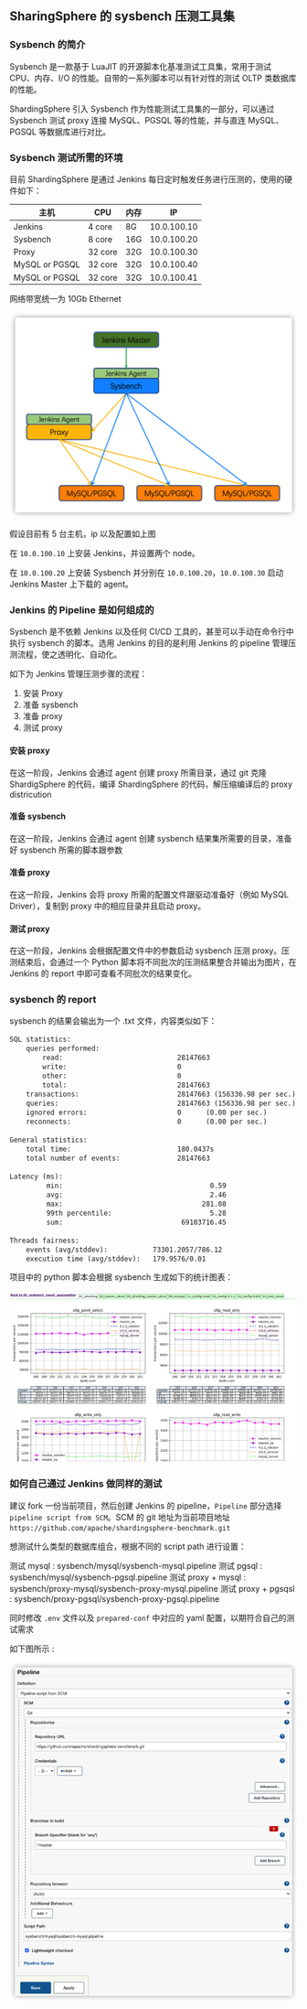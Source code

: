 ## SharingSphere 的 sysbench 压测工具集


### Sysbench 的简介

Sysbench 是一款基于 LuaJIT 的开源脚本化基准测试工具集，常用于测试 CPU、内存、I/O 的性能。自带的一系列脚本可以有针对性的测试 OLTP 类数据库的性能。

ShardingSphere 引入 Sysbench 作为性能测试工具集的一部分，可以通过 Sysbench 测试 proxy 连接 MySQL、PGSQL 等的性能，并与直连 MySQL、PGSQL 等数据库进行对比。

### Sysbench 测试所需的环境

目前 ShardingSphere 是通过 Jenkins 每日定时触发任务进行压测的，使用的硬件如下：

| 主机      | CPU     | 内存 | IP |
| ------   | ------  | ---  | --- |
| Jenkins  | 4 core  | 8G   | 10.0.100.10 |
| Sysbench | 8 core  | 16G  | 10.0.100.20 |
| Proxy    | 32 core | 32G | 10.0.100.30 |
| MySQL or PGSQL | 32 core | 32G  | 10.0.100.40 |
| MySQL or PGSQL | 32 core | 32G  | 10.0.100.41 |

网络带宽统一为 10Gb Ethernet

![](resources/image/sysbench-distributed-arch.png)

假设目前有 5 台主机，ip 以及配置如上图

在 `10.0.100.10` 上安装 Jenkins，并设置两个 node。

在 `10.0.100.20` 上安装 Sysbench 并分别在 `10.0.100.20`，`10.0.100.30` 启动 Jenkins Master 上下载的 agent。


### Jenkins 的 Pipeline 是如何组成的

Sysbench 是不依赖 Jenkins 以及任何 CI/CD 工具的，甚至可以手动在命令行中执行 sysbench 的脚本。选用 Jenkins 的目的是利用 Jenkins 的 pipeline 管理压测流程，使之透明化、自动化。

如下为 Jenkins 管理压测步骤的流程：

  1. 安装 Proxy
  2. 	准备 sysbench
  3. 准备 proxy
  4. 测试 proxy

#### 安装 proxy

在这一阶段，Jenkins 会通过 agent 创建 proxy 所需目录，通过 git 克隆 ShardigSphere 的代码，编译 ShardingSphere 的代码，解压缩编译后的 proxy districution

#### 准备 sysbench

在这一阶段，Jenkins 会通过 agent 创建 sysbench 结果集所需要的目录，准备好 sysbench 所需的脚本跟参数

#### 准备 proxy
 
在这一阶段，Jenkins 会将 proxy 所需的配置文件跟驱动准备好（例如 MySQL Driver），复制到 proxy 中的相应目录并且启动 proxy。

#### 测试 proxy

在这一阶段，Jenkins 会根据配置文件中的参数启动 sysbench 压测 proxy。压测结束后，会通过一个 Python 脚本将不同批次的压测结果整合并输出为图片，在 Jenkins 的 report 中即可查看不同批次的结果变化。

### sysbench 的 report

sysbench 的结果会输出为一个 .txt 文件，内容类似如下：

```
SQL statistics:
    queries performed:
        read:                            28147663
        write:                           0
        other:                           0
        total:                           28147663
    transactions:                        28147663 (156336.98 per sec.)
    queries:                             28147663 (156336.98 per sec.)
    ignored errors:                      0      (0.00 per sec.)
    reconnects:                          0      (0.00 per sec.)

General statistics:
    total time:                          180.0437s
    total number of events:              28147663

Latency (ms):
         min:                                    0.59
         avg:                                    2.46
         max:                                  281.08
         99th percentile:                        5.28
         sum:                             69103716.45

Threads fairness:
    events (avg/stddev):           73301.2057/786.12
    execution time (avg/stddev):   179.9576/0.01
```

项目中的 python 脚本会根据 sysbench 生成如下的统计图表：

![](resources/image/sysbench_result_img.png)

### 如何自己通过 Jenkins 做同样的测试

建议 fork 一份当前项目，然后创建 Jenkins 的 pipeline，`Pipeline` 部分选择 `pipeline script from SCM`。SCM 的 git 地址为当前项目地址 `https://github.com/apache/shardingsphere-benchmark.git`

想测试什么类型的数据库组合，根据不同的 script path 进行设置：

测试 mysql : sysbench/mysql/sysbench-mysql.pipeline
测试 pgsql : sysbench/mysql/sysbench-pgsql.pipeline
测试 proxy + mysql : sysbench/proxy-mysql/sysbench-proxy-mysql.pipeline
测试 proxy + pgsqsl : sysbench/proxy-pgsql/sysbench-proxy-pgsql.pipeline

同时修改 `.env` 文件以及 `prepared-conf` 中对应的 yaml 配置，以期符合自己的测试需求

如下图所示 : 

![](resources/image/jenkins-sysbench-pipeline.png)